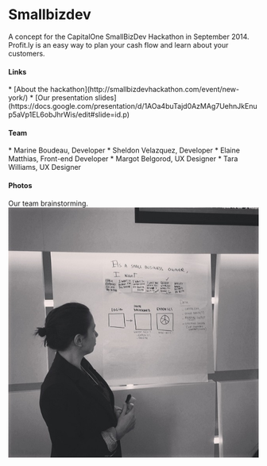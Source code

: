 Smallbizdev
===========
A concept for the CapitalOne SmallBizDev Hackathon in September 2014. Profit.ly is an easy way to plan your cash flow and learn about your customers. 

<h4>Links</h4>
* [About the hackathon](http://smallbizdevhackathon.com/event/new-york/)
* [Our presentation slides](https://docs.google.com/presentation/d/1AOa4buTajd0AzMAg7UehnJkEnup5aVp1EL6obJhrWis/edit#slide=id.p)

<h4>Team</h4>
* Marine Boudeau, Developer
* Sheldon Velazquez, Developer
* Elaine Matthias, Front-end Developer
* Margot Belgorod, UX Designer
* Tara Williams, UX Designer


<h4>Photos</h4>
Our team brainstorming. 
<img src="https://raw.githubusercontent.com/marineb/smallbizdev/master/imgs/atwork.jpg" />
